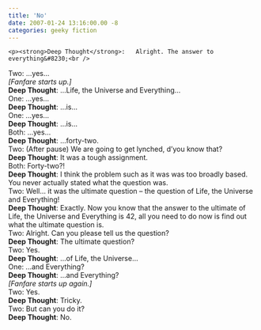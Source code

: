 ```yaml
---
title: 'No'
date: 2007-01-24 13:16:00.00 -8
categories: geeky fiction
---
```

	<p><strong>Deep Thought</strong>:	Alright. The answer to everything&#8230;<br />
<span class="imred">Two</span>:	...yes&#8230;<br />
<em>[Fanfare starts up.]</em><br />
<strong>Deep Thought</strong>:	...Life, the Universe and Everything&#8230;<br />
<span class="imred">One</span>:	...yes&#8230;<br />
<strong>Deep Thought</strong>:	...is&#8230;<br />
<span class="imred">One</span>:	...yes&#8230;<br />
<strong>Deep Thought</strong>:	...is&#8230;<br />
<span class="imred">Both</span>:	...yes&#8230;<br />
<strong>Deep Thought</strong>:	...forty-two.<br />
<span class="imblue">Two</span>:	(After pause) We are going to get lynched, d&#8217;you know that?<br />
<strong>Deep Thought</strong>:	It was a tough assignment.<br />
<span class="imred">Both</span>:	Forty-two?!<br />
<strong>Deep Thought</strong>:	I think the problem such as it was was too broadly based. You never actually stated what the question was.<br />
<span class="imblue">Two</span>:	Well&#8230; it was the ultimate question &#8211; the question of Life, the Universe and Everything!<br />
<strong>Deep Thought</strong>:	Exactly. Now you know that the answer to the ultimate of Life, the Universe and Everything is 42, all you need to do now is find out what the ultimate question is.<br />
<span class="imblue">Two</span>:	Alright. Can you please tell us the question?<br />
<strong>Deep Thought</strong>:	The ultimate question?<br />
<span class="imblue">Two</span>:	Yes.<br />
<strong>Deep Thought</strong>:	...of Life, the Universe&#8230;<br />
<span class="imred">One</span>:	...and Everything?<br />
<strong>Deep Thought</strong>:	...and Everything?<br />
<em>[Fanfare starts up again.]</em><br />
<span class="imblue">Two</span>:	Yes.<br />
<strong>Deep Thought</strong>:	Tricky.<br />
<span class="imblue">Two</span>:	But can you do it?<br />
<strong>Deep Thought</strong>:	No.</p>
